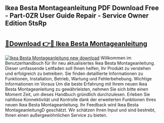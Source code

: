 ## Ikea Besta Montageanleitung PDF Download Free - Part-0ZR User Guide Repair - Service Owner Edition 5tsRp

# <h2><a href="http://df84gcw.blite.top/?on=Ikea+Besta+Montageanleitung">🔗Download 👉🔴 Ikea Besta Montageanleitung</a></h2>

[![Ikea Besta Montageanleitung new download](https://i.imgur.com/lujVjoI.png)](http://df84gcw.blite.top/?on=Ikea+Besta+Montageanleitung)
Willkommen im Benutzerhandbuch für Ihr neu aktualisiertes Ikea Besta Montageanleitung. Dieser umfassende Leitfaden soll Ihnen helfen, Ihr Produkt zu verstehen und erfolgreich zu betreiben. Sie finden detaillierte Informationen zu Funktionen, Installation, Betrieb, Wartung und Fehlerbehebung. Wichtige Informationen im Voraus Um die beste Erfahrung mit Ihrem neuen Ikea Besta Montageanleitung zu gewährleisten, nehmen Sie sich bitte einen Moment Zeit, um dieses Handbuch gründlich durchzulesen. Erleben Sie nahtlose Konnektivität und Kontrolle dank der erweiterten Funktionen Ihres neuen Ikea Besta Montageanleitung. Ihr Feedback wird Ikea Besta MontageanleitungD geschätzt. Wir schätzen Ihren Input und sind bestrebt, Ihnen einen außergewöhnlichen Service zu bieten.
